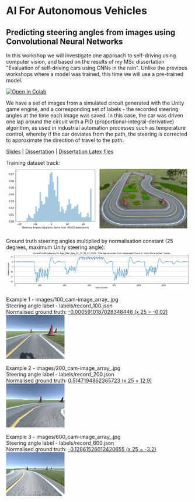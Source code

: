 # AI For Autonomous Vehicles

## Predicting steering angles from images using Convolutional Neural Networks

In this workshop we will investigate one approach to self-driving using computer vision, and based on the results of my MSc dissertation "Evaluation of self-driving cars using CNNs in the rain". Unlike the previous workshops where a model was trained, this time we will use a pre-trained model.

[![Open In Colab](https://colab.research.google.com/assets/colab-badge.svg)][colab_jp_nb_link] 
 
[colab_jp_nb_link]: https://colab.research.google.com/github/dsikar/ai-for-autonomous-vehicles/blob/master/AIForAutonomousVehicles.ipynb

We have a set of images from a simulated circuit generated with the Unity game engine, and a corresponding set of labels - the recorded steering angles at the time each image was saved. In this case, the car was driven one lap around the circuit with a PID (proportional-integral-derivative) algorithm, as used in industrial automation processes such as temperature control, whereby if the car deviates from the path, the steering is corrected to approximate the direction of travel to the path.

[Slides](https://github.com/dsikar/msc-dissertation-latex/blob/master/Evaluation%20of%20self-driving%20cars%20using%20CNNs%20in%20the%20rain.pdf) | [Dissertation](https://github.com/dsikar/msc-dissertation-latex/blob/master/Daniel_Sikar_MSc_Project_Report.pdf) | [Dissertation Latex files](https://github.com/dsikar/msc-dissertation-latex)


Training dataset track:  
![Small Looping Circuit](images/GeneratedTrackPlusHistogram.png)

Ground truth steering angles multiplied by normalisation constant (25 degrees, maximum Unity steering angle):  
![Ground Truth Steering Angles](images/genTrackOneLap_logs_Wed_Nov_25_23_39_22_2020_ground_truth_steering_angles.png)


Example 1 - images/100_cam-image_array_.jpg  
Steering angle label - labels/record_100.json  
Normalised ground truth: [-0.0005910187028348446 (x 25 = -0.02)](labels/record_100.json)  
![Example 1](images/100_cam-image_array_.jpg)  

Example 2 - images/200_cam-image_array_.jpg  
Steering angle label - labels/record_200.json  
Normalised ground truth: [0.5147194862365723 (x 25 = 12.9)](labels/record_200.json)  
![Example 2](images/200_cam-image_array_.jpg)  

Example 3 - images/600_cam-image_array_.jpg  
Steering angle label - labels/record_600.json  
Normalised ground truth: [-0.12861526012420655 (x 25 = -3.2)](labels/record_600.json)  
![Example 3](images/600_cam-image_array_.jpg)  
